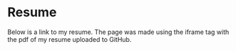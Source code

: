 # Resume

Below is a link to my resume. The page was made using the iframe tag with the pdf of my resume uploaded to GitHub.

